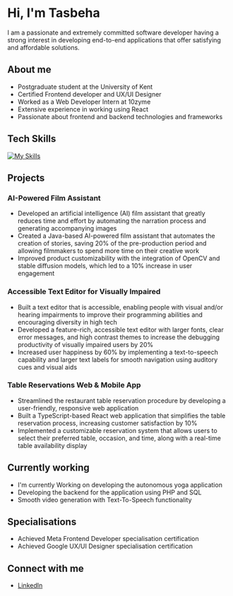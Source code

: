 # Hi, I'm Tasbeha
I am a passionate and extremely committed software developer having a strong interest in developing end-to-end applications that offer satisfying and affordable solutions. 

## About me
- Postgraduate student at the University of Kent
- Certified Frontend developer and UX/UI Designer
- Worked as a Web Developer Intern at 10zyme
- Extensive experience in working using React
- Passionate about frontend and backend technologies and frameworks

## Tech Skills
[![My Skills](https://skillicons.dev/icons?i=typescript,php,java,react,vite,nodejs,mysql,html,css,linux,git,tailwind,aws,nextjs,opencv,processing,bash,gitlab,figma)](https://skillicons.dev)

## Projects
### AI-Powered Film Assistant
- Developed an artificial intelligence (AI) film assistant that greatly reduces time and effort by automating the narration process and generating accompanying images
- Created a Java-based AI-powered film assistant that automates the creation of stories, saving 20% of the pre-production period and allowing filmmakers to spend more time on their creative work
- Improved product customizability with the integration of OpenCV and stable diffusion models, which led to a 10% increase in user engagement

### Accessible Text Editor for Visually Impaired
- Built a text editor that is accessible, enabling people with visual and/or hearing impairments to improve their programming abilities and encouraging diversity in high tech
- Developed a feature-rich, accessible text editor with larger fonts, clear error messages, and high contrast themes to increase the debugging productivity of visually impaired users by 20%
- Increased user happiness by 60% by implementing a text-to-speech capability and larger text labels for smooth navigation using auditory cues and visual aids

### Table Reservations Web & Mobile App
- Streamlined the restaurant table reservation procedure by developing a user-friendly, responsive web application
- Built a TypeScript-based React web application that simplifies the table reservation process, increasing customer satisfaction by 10%
- Implemented a customizable reservation system that allows users to select their preferred table, occasion, and time, along with a real-time table availability display

## Currently working
- I'm currently Working on developing the autonomous yoga application
- Developing the backend for the application using PHP and SQL
- Smooth video generation with Text-To-Speech functionality

## Specialisations
- Achieved Meta Frontend Developer specialisation certification
- Achieved Google UX/UI Designer specialisation certification

## Connect with me
- [LinkedIn](https://www.linkedin.com/in/tasbehanawaz/)


